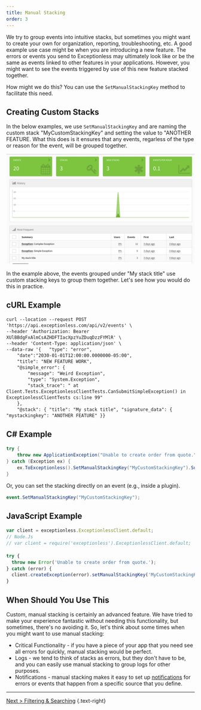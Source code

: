 ```yaml
---
title: Manual Stacking
order: 3
---
```

We try to group events into intuitive stacks, but sometimes you might want to create your own for organization, reporting, troubleshooting, etc. A good example use case might be when you are introducing a new feature. The errors or events you send to Exceptionless may ultimately look like or be the same as events linked to other features in your applications. However, you might want to see the events triggered by use of this new feature stacked together. 

How might we do this? You can use the `SetManualStackingKey` method to facilitate this need.

## Creating Custom Stacks

In the below examples, we use `SetManualStackingKey` and are naming the custom stack "MyCustomStackingKey" and setting the value to "ANOTHER FEATURE. What this does is it ensures that any events, regarless of the type or reason for the event, will be grouped together. 

![Example manual stacking on dashboard](img/Manual_Key.png)

In the example above, the events grouped under "My stack title" use custom stacking keys to group them together. Let's see how you would do this in practice. 

## cURL Example

```
curl --location --request POST 'https://api.exceptionless.com/api/v2/events' \
--header 'Authorization: Bearer XUlBBdgFxAlmCsAZHDFTIacXpzYuZDuqDzzFYMlR' \
--header 'Content-Type: application/json' \
--data-raw '{   "type": "error", 
    "date":"2030-01-01T12:00:00.0000000-05:00", 
    "title": "NEW FEATURE WORK", 
    "@simple_error": { 
        "message": "Weird Exception", 
        "type": "System.Exception", 
        "stack_trace": " at Client.Tests.ExceptionlessClientTests.CanSubmitSimpleException() in ExceptionlessClientTests cs:line 99" 
    },
    "@stack": { "title": "My stack title", "signature_data": { "mystackingkey": "ANOTHER FEATURE" }}
```

## C# Example

```csharp
try {
    throw new ApplicationException("Unable to create order from quote.");
} catch (Exception ex) {
    ex.ToExceptionless().SetManualStackingKey("MyCustomStackingKey").Submit();
}
```

Or, you can set the stacking directly on an event (e.g., inside a plugin).

```csharp
event.SetManualStackingKey("MyCustomStackingKey");
```

## JavaScript Example

```javascript
var client = exceptionless.ExceptionlessClient.default;
// Node.Js
// var client = require('exceptionless').ExceptionlessClient.default;

try {
  throw new Error('Unable to create order from quote.');
} catch (error) {
  client.createException(error).setManualStackingKey('MyCustomStackingKey').submit();
}
```

## When Should You Use This

Custom, manual stacking is certainly an advanced feature. We have tried to make your experience fantastic without needing this functionality, but sometimes, there's no avoiding it. So, let's think about some times when you might want to use manual stacking: 

* Critical Functionality - if you have a piece of your app that you need see all errors for quickly, manual stacking would be perfect. 
* Logs - we tend to think of stacks as errors, but they don't have to be, and you can easily use manual stacking to group logs for other purposes.  
* Notifications - manual stacking makes it easy to set up [notifications](notifications.md) for errors or events that happen from a specific source that you define. 

---

[Next > Filtering & Searching](filtering-and-searching.md) {.text-right}
